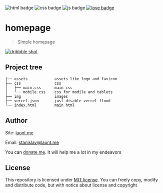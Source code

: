 ![html badge](https://img.shields.io/badge/html-red?style=for-the-badge)
![css badge](https://img.shields.io/badge/css-blue?style=for-the-badge)
![js badge](https://img.shields.io/badge/js-yellow?style=for-the-badge)
[![love badge](https://img.shields.io/badge/made_with-❤-ff3053?style=for-the-badge)](https://laont.me/)

# homepage

> Simple homepage

[![dribbble shot](https://cdn.dribbble.com/users/6082888/screenshots/14942412/media/8461f9f6909700819977b079116fceec.jpg)](https://dribbble.com/shots/14942412)


## Project tree

```
├── assets            assets like logo and favicon
├── css               css
│   ├── main.css      main css
│   └── mobile.css    css for modile and tablets
├── img               images
├── vercel.json       just disable vercel flood
└── index.html        main html
```

## Author
Site: [laont.me](https://laont.me)

Email: [stanislav@laont.me](mailto:stanislav@laont.me)

You can [donate me](https://capu.st/laontme). It will help me a lot in my endeavors

## License
This repository is licensed under [MIT license](/LICENSE.md). You can freely copy, modify and distribute code, but with notice about license and copyright